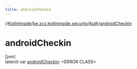 ```yaml
---
title: androidCheckin
---
```

//[KotlinInside](../../../index.html)/[be.zvz.kotlininside.security](../index.html)/[Auth](index.html)/[androidCheckin](android-checkin.html)



# androidCheckin



[jvm]\
lateinit var [androidCheckin](android-checkin.html): &lt;ERROR CLASS&gt;




